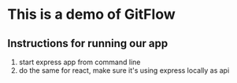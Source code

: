 # This is a demo of GitFlow

## Instructions for running our app
1. start express app from command line
2. do the same for react, make sure it's using express locally as api

